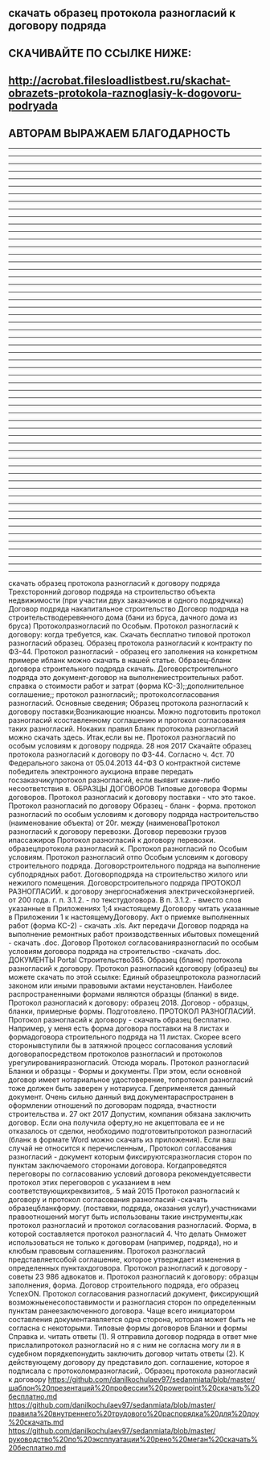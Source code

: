 скачать образец протокола разногласий к договору подряда
--------------------------------------------------
СКАЧИВАЙТЕ ПО ССЫЛКЕ НИЖЕ:
--------------------------------------------------
http://acrobat.filesloadlistbest.ru/skachat-obrazets-protokola-raznoglasiy-k-dogovoru-podryada
--------------------------------------------------
АВТОРАМ ВЫРАЖАЕМ БЛАГОДАРНОСТЬ
--------------------------------------------------
--------------------------------------------------
--------------------------------------------------
--------------------------------------------------
--------------------------------------------------
--------------------------------------------------
--------------------------------------------------
--------------------------------------------------
--------------------------------------------------
--------------------------------------------------
--------------------------------------------------
--------------------------------------------------
--------------------------------------------------
--------------------------------------------------
--------------------------------------------------
--------------------------------------------------
--------------------------------------------------
--------------------------------------------------
--------------------------------------------------
--------------------------------------------------
--------------------------------------------------
--------------------------------------------------
--------------------------------------------------
--------------------------------------------------
--------------------------------------------------
--------------------------------------------------
--------------------------------------------------
--------------------------------------------------
--------------------------------------------------
--------------------------------------------------
--------------------------------------------------
--------------------------------------------------
--------------------------------------------------
--------------------------------------------------
--------------------------------------------------
--------------------------------------------------
--------------------------------------------------
--------------------------------------------------
--------------------------------------------------
--------------------------------------------------
--------------------------------------------------
--------------------------------------------------
--------------------------------------------------
--------------------------------------------------
--------------------------------------------------
--------------------------------------------------
--------------------------------------------------
--------------------------------------------------
--------------------------------------------------
--------------------------------------------------
--------------------------------------------------
--------------------------------------------------
--------------------------------------------------
--------------------------------------------------
--------------------------------------------------
--------------------------------------------------
--------------------------------------------------
--------------------------------------------------
скачать образец протокола разногласий к договору подряда Трехсторонний договор подряда на строительство объекта недвижимости (при участии двух заказчиков и одного подрядчика)  Договор подряда накапитальное строительство  Договор подряда на строительстводеревянного дома (бани из бруса, дачного дома из бруса)  Протоколразногласий по Особым. Протокол разногласий к договору: когда требуется, как. Скачать бесплатно типовой протокол разногласий образец. Образец протокола разногласий к контракту по ФЗ-44. Протокол разногласий - образец его заполнения на конкретном примере ибланк можно скачать в нашей статье. Образец-бланк договора строительного подряда скачать.  Договорстроительного подряда  это документ-договор на выполнениестроительных работ.  справка о стоимости работ и затрат (форма КС-3);;дополнительное соглашение;; протокол разногласий;; протоколсогласования разногласий. Основные сведения; Образец протокола разногласий к договору поставки;Возникающие нюансы. Можно подготовить протокол разногласий ксоставленному соглашению и протокол согласования таких разногласий. Нокаких правил  Бланк протокола разногласий можно скачать здесь. Итак,если вы не. Протокол разногласий по особым условиям к договору подряда. 28 ноя 2017  Скачайте образец протокола разногласий к договору по ФЗ-44. Согласно ч. 4ст. 70 Федерального закона от 05.04.2013  44-ФЗ О контрактной системе победитель электронного аукциона вправе передать госзаказчикупротокол разногласий, если выявит какие-либо несоответствия в. ОБРАЗЦЫ ДОГОВОРОВ  Типовые договора  Формы договоров. Протокол разногласий к договору поставки - что это такое. Протокол разногласий по договору  Образец - бланк - форма. протокол разногласий по особым условиям к договору подряда настроительство (наименование объекта) от 20г.  между (наименоваПротокол разногласий к договору перевозки. Договор перевозки грузов ипассажиров  Протокол разногласий к договору перевозки. образецпротокола разногласий к. Протокол разногласий по Особым условиям. Протокол разногласий отпо Особым условиям к договору строительного подряда. Договорстроительного подряда на выполнение субподрядных работ. Договорподряда на строительство жилого или нежилого помещения. Договорстроительного подряда
ПРОТОКОЛ РАЗНОГЛАСИЙ. к договору энергоснабжения электрическойэнергией.   от 200 года. г.  п. 3.1.2. - по текстудоговора. В п. 3.1.2. - вместо слов указанные в Приложениях  1;4 кнастоящему Договору читать указанные в Приложении 1 к настоящемуДоговору. Акт о приемке выполненных работ (форма КС-2) - скачать .xls. Акт передачи Договор подряда на выполнение ремонтных работ производственных ибытовых помещений - скачать .doc. Договор  Протокол согласованияразногласий по особым условиям договора подряда на строительство -скачать .doc. ДОКУМЕНТЫ  Portal  Строительство365. Образец (бланк) протокола разногласий к договору. Протокол разногласий кдоговору (образец) вы можете скачать по этой ссылке: Единый образецпротокола разногласий законом или иными правовыми актами неустановлен. Наиболее распространенными формами являются образцы (бланки) в виде. Протокол разногласий к договору: образец 2018. Договор - образцы, бланки, примерные формы. Подготовлено. ПРОТОКОЛ РАЗНОГЛАСИЙ. Протокол разногласий к договору - скачать образец бесплатно. Например, у меня есть форма договора поставки на 8 листах и формадоговора строительного подряда на 11 листах.  Скорее всего сторонывступили бы в затяжной процесс согласования условий договорапосредством протоколов разногласий и протоколов урегулированияразногласий. Отсюда мораль. Протокол разногласий  Бланки и образцы - Формы и документы. При этом, если основной договор имеет нотариальное удостоверение, топротокол разногласий тоже должен быть заверен у нотариуса. Гдеприменяется данный документ. Очень сильно данный вид документараспространен в оформлении отношений по договорам подряда, вчастности строительства и. 27 окт 2017  Допустим, компания обязана заключить договор. Если она получила оферту,но не акцептовала ее и не отказалось от сделки, необходимо подготовитьпротокол разногласий (бланк в формате Word можно скачать из приложения). Если ваш случай не относится к перечисленным,. Протокол согласования разногласий - документ которым фиксируютсяразногласия сторон по пунктам заключаемого сторонами договора. Когдапроведятся переговоры по согласованию условий договора рекомендуетсявести протокол этих переговоров с указанием в нем соответствующихреквизитов,. 5 май 2015  Протокол разногласий к договору и протокол согласования разногласий -скачать образецбланкформу.  (поставки, подряда, оказания услуг),участниками правоотношений могут быть использованы такие инструменты,как протокол разногласий и протокол согласования разногласий.
Форма, в которой составляется протокол разногласий 4. Что делать  Онможет использоваться не только к договорам (например, подряда), но и клюбым правовым соглашениям.  Протокол разногласий представляетсобой соглашение, которое утверждает изменения в определенных пунктахдоговора. Протокол разногласий к договору - советы 23 986 адвокатов и. Протокол разногласий к договору: образцы заполнения, форма. Договор строительного подряда, его образец  УспехON. Протокол согласования разногласий  документ, фиксирующий возможныенесопоставимости и разногласия сторон по определенным пунктам ранеезаключенного договора. Чаще всего инициатором составления документаявляется одна сторона, которая может быть не согласна с некоторыми. Типовые формы договоров  Бланки и формы  Справка и. читать ответы (1). Я отправила договор подряда в ответ мне прислалипротокол разногласий но я с ним не согласна могу ли я в судебном порядкепонудить заключить договор читать ответы (2). К действующему договору ду представило доп. соглашение, которое я подписала с протоколомразногласий,. Образец протокола разногласий к договору
https://github.com/danilkochulaev97/sedanmiata/blob/master/шаблон%20презентаций%20профессии%20powerpoint%20скачать%20бесплатно.md
https://github.com/danilkochulaev97/sedanmiata/blob/master/правила%20внутреннего%20трудового%20распорядка%20для%20доу%20скачать.md
https://github.com/danilkochulaev97/sedanmiata/blob/master/руководство%20по%20эксплуатации%20рено%20меган%20скачать%20бесплатно.md